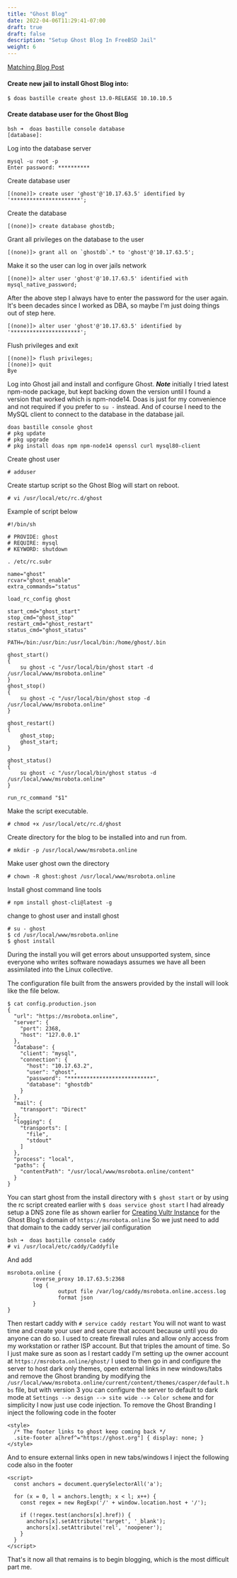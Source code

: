 ```yaml
---
title: "Ghost Blog"
date: 2022-04-06T11:29:41-07:00
draft: true
draft: false
description: "Setup Ghost Blog In FreeBSD Jail"
weight: 6
---
```


[Matching Blog Post](./)

#### Create new jail to install Ghost Blog into:
```
$ doas bastille create ghost 13.0-RELEASE 10.10.10.5
```
#### Create database user for the Ghost Blog
```
bsh ➜  doas bastille console database
[database]:
```
Log into the database server
```
mysql -u root -p
Enter password: **********
```
Create database user
```
[(none)]> create user 'ghost'@'10.17.63.5' identified by '**********************';
```
Create the database
```
[(none)]> create database ghostdb;
```
Grant all privileges on the database to the user
```
[(none)]> grant all on `ghostdb`.* to 'ghost'@'10.17.63.5';
```
Make it so the user can log in over jails network
```
[(none)]> alter user 'ghost'@'10.17.63.5' identified with mysql_native_password;
```
After the above step I always have to enter the password for the user again.  It's been decades since I worked as DBA, so maybe I'm just doing things out of step here. 
```
[(none)]> alter user 'ghost'@'10.17.63.5' identified by '**********************';
```
Flush privileges and exit
```
[(none)]> flush privileges;
[(none)]> quit
Bye
```
Log into Ghost jail and install and configure Ghost. ***Note*** initially I tried latest npm-node package, but kept backing down the version until I found a version that worked which is npm-node14. Doas is just for my convenience and not required if you prefer to ```su -``` instead. And of course I need to the MySQL client to connect to the database in the database jail. 
```
doas bastille console ghost
# pkg update
# pkg upgrade
# pkg install doas npm npm-node14 openssl curl mysql80-client
```
Create ghost user
```
# adduser
```
Create startup script so the Ghost Blog will start on reboot. 
```
# vi /usr/local/etc/rc.d/ghost
```
Example of script below
```
#!/bin/sh

# PROVIDE: ghost
# REQUIRE: mysql
# KEYWORD: shutdown

. /etc/rc.subr

name="ghost"
rcvar="ghost_enable"
extra_commands="status"

load_rc_config ghost

start_cmd="ghost_start"
stop_cmd="ghost_stop"
restart_cmd="ghost_restart"
status_cmd="ghost_status"

PATH=/bin:/usr/bin:/usr/local/bin:/home/ghost/.bin

ghost_start()
{
    su ghost -c "/usr/local/bin/ghost start -d /usr/local/www/msrobota.online"
}
ghost_stop()
{
    su ghost -c "/usr/local/bin/ghost stop -d /usr/local/www/msrobota.online"
}

ghost_restart()
{
    ghost_stop;
    ghost_start;
}

ghost_status()
{
    su ghost -c "/usr/local/bin/ghost status -d /usr/local/www/msrobota.online"
}

run_rc_command "$1"
```
Make the script executable.
```
# chmod +x /usr/local/etc/rc.d/ghost
```
Create directory for the blog to be installed into and run from.
```
# mkdir -p /usr/local/www/msrobota.online
```
Make user ghost own the directory
```
# chown -R ghost:ghost /usr/local/www/msrobota.online
```
Install ghost command line tools
```
# npm install ghost-cli@latest -g
```
change to ghost user and install ghost
```
# su - ghost
$ cd /usr/local/www/msrobota.online
$ ghost install
```
During the install you will get errors about unsupported system, since everyone who writes software nowadays assumes we have all been assimilated into the Linux collective. 

The configuration file built from the answers provided by the install will look like the file below. 
```
$ cat config.production.json
{
  "url": "https://msrobota.online",
  "server": {
    "port": 2368,
    "host": "127.0.0.1"
  },
  "database": {
    "client": "mysql",
    "connection": {
      "host": "10.17.63.2",
      "user": "ghost",
      "password": "***************************",
      "database": "ghostdb"
    }
  },
  "mail": {
    "transport": "Direct"
  },
  "logging": {
    "transports": [
      "file",
      "stdout"
    ]
  },
  "process": "local",
  "paths": {
    "contentPath": "/usr/local/www/msrobota.online/content"
  }
}
```
You can start ghost from the install directory with ```$ ghost start``` or by using the rc script created earlier with ```$ doas service ghost start```
I had already setup a DNS zone file as shown earlier for [Creating Vultr Instance](/docs/vps_migration/creating_vultr_instance/) for the Ghost Blog's domain of ```https://msrobota.online```
So we just need to add that domain to the caddy server jail configuration
```
bsh ➜  doas bastille console caddy
# vi /usr/local/etc/caddy/Caddyfile
```
And add
```
msrobota.online {
        reverse_proxy 10.17.63.5:2368
        log {
                output file /var/log/caddy/msrobota.online.access.log
                format json
        }
}
```
Then restart caddy with ```# service caddy restart```
You will not want to wast time and create your user and secure that account because until you do anyone can do so. I used to create firewall rules and allow only access from my workstation or rather ISP account.  But that triples the amount of time.  So I just make sure as soon as I restart caddy I'm setting up the owner account at ```https://msrobota.online/ghost/```
I used to then go in and configure the server to host dark only themes, open external links in new windows/tabs and remove the Ghost branding by modifying the ```/usr/local/www/msrobota.online/current/content/themes/casper/default.hbs``` file, but with version 3 you can configure the server to default to dark mode at ```Settings --> design --> site wide --> Color scheme``` and for simplicity I now just use code injection.
To remove the Ghost Branding I inject the following code in the footer
```
<style>
  /* The footer links to ghost keep coming back */
  .site-footer a[href^="https://ghost.org"] { display: none; }
</style>
```
And to ensure external links open in new tabs/windows I inject the following code also in the footer
```
<script>
  const anchors = document.querySelectorAll('a');

  for (x = 0, l = anchors.length; x < l; x++) {
    const regex = new RegExp('/' + window.location.host + '/');
    
    if (!regex.test(anchors[x].href)) {
      anchors[x].setAttribute('target', '_blank');
      anchors[x].setAttribute('rel', 'noopener');
    }
  }
</script>
```
That's it now all that remains is to begin blogging, which is the most difficult part me.
